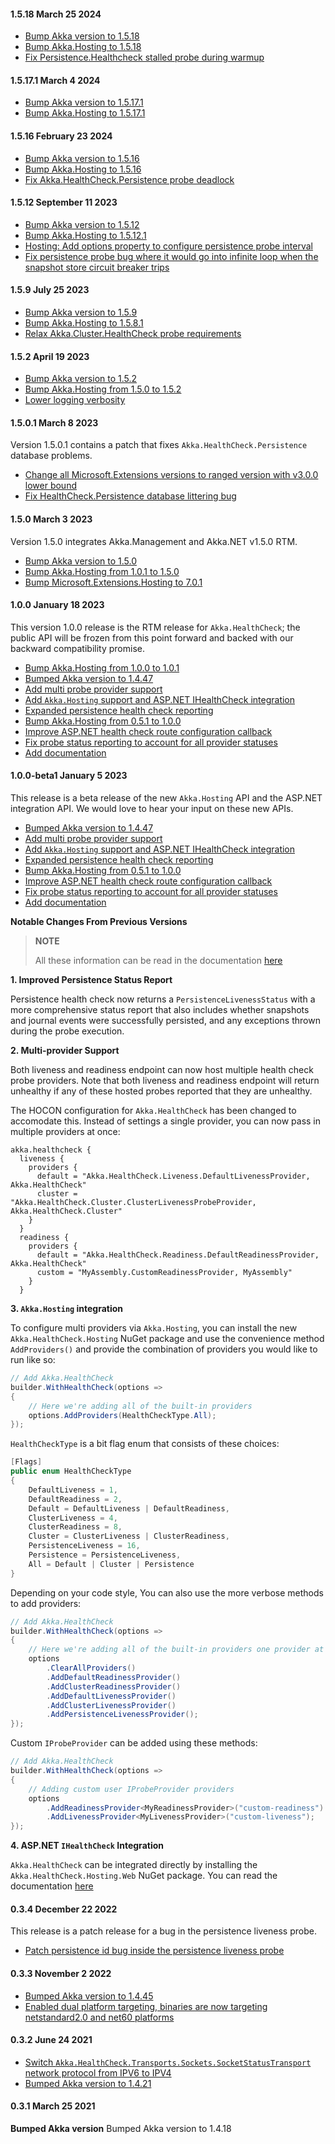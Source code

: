 #### 1.5.18 March 25 2024 ####

* [Bump Akka version to 1.5.18](https://github.com/akkadotnet/akka.net/releases/tag/1.5.17.1)
* [Bump Akka.Hosting to 1.5.18](https://github.com/akkadotnet/Akka.Hosting/releases/tag/1.5.18)
* [Fix Persistence.Healthcheck stalled probe during warmup](https://github.com/petabridge/akkadotnet-healthcheck/pull/275)


#### 1.5.17.1 March 4 2024 ####

* [Bump Akka version to 1.5.17.1](https://github.com/akkadotnet/akka.net/releases/tag/1.5.17.1)
* [Bump Akka.Hosting to 1.5.17.1](https://github.com/akkadotnet/Akka.Hosting/releases/tag/1.5.17.1)

#### 1.5.16 February 23 2024 ####

* [Bump Akka version to 1.5.16](https://github.com/akkadotnet/akka.net/releases/tag/1.5.16)
* [Bump Akka.Hosting to 1.5.16](https://github.com/akkadotnet/Akka.Hosting/releases/tag/1.5.16)
* [Fix Akka.HealthCheck.Persistence probe deadlock](https://github.com/petabridge/akkadotnet-healthcheck/pull/269)

#### 1.5.12 September 11 2023 ####

* [Bump Akka version to 1.5.12](https://github.com/akkadotnet/akka.net/releases/tag/1.5.12)
* [Bump Akka.Hosting to 1.5.12.1](https://github.com/akkadotnet/Akka.Hosting/releases/tag/1.5.12.1)
* [Hosting: Add options property to configure persistence probe interval](https://github.com/petabridge/akkadotnet-healthcheck/pull/249)
* [Fix persistence probe bug where it would go into infinite loop when the snapshot store circuit breaker trips](https://github.com/petabridge/akkadotnet-healthcheck/pull/250)

#### 1.5.9 July 25 2023 ####

* [Bump Akka version to 1.5.9](https://github.com/akkadotnet/akka.net/releases/tag/1.5.9)
* [Bump Akka.Hosting to 1.5.8.1](https://github.com/petabridge/akkadotnet-healthcheck/pull/227)
* [Relax Akka.Cluster.HealthCheck probe requirements](https://github.com/petabridge/akkadotnet-healthcheck/pull/238)

#### 1.5.2 April 19 2023 ####

* [Bump Akka version to 1.5.2](https://github.com/akkadotnet/akka.net/releases/tag/1.5.2) 
* [Bump Akka.Hosting from 1.5.0 to 1.5.2](https://github.com/petabridge/akkadotnet-healthcheck/pull/213)
* [Lower logging verbosity](https://github.com/petabridge/akkadotnet-healthcheck/pull/209)

#### 1.5.0.1 March 8 2023 ####

Version 1.5.0.1 contains a patch that fixes `Akka.HealthCheck.Persistence` database problems.

* [Change all Microsoft.Extensions versions to ranged version with v3.0.0 lower bound](https://github.com/petabridge/akkadotnet-healthcheck/pull/205)
* [Fix HealthCheck.Persistence database littering bug](https://github.com/petabridge/akkadotnet-healthcheck/pull/206)

#### 1.5.0 March 3 2023 ####

Version 1.5.0 integrates Akka.Management and Akka.NET v1.5.0 RTM.

* [Bump Akka version to 1.5.0](https://github.com/akkadotnet/akka.net/releases/tag/1.5.0)
* [Bump Akka.Hosting from 1.0.1 to 1.5.0](https://github.com/petabridge/akkadotnet-healthcheck/pull/199)
* [Bump Microsoft.Extensions.Hosting to 7.0.1](https://github.com/petabridge/akkadotnet-healthcheck/pull/197)
 
#### 1.0.0 January 18 2023 ####

This version 1.0.0 release is the RTM release for `Akka.HealthCheck`; the public API will be frozen from this point forward and backed with our backward compatibility promise.

* [Bump Akka.Hosting from 1.0.0 to 1.0.1](https://github.com/petabridge/akkadotnet-healthcheck/pull/182)
* [Bumped Akka version to 1.4.47](https://github.com/akkadotnet/akka.net/releases/tag/1.4.47)
* [Add multi probe provider support](https://github.com/petabridge/akkadotnet-healthcheck/pull/151)
* [Add `Akka.Hosting` support and ASP.NET IHealthCheck integration](https://github.com/petabridge/akkadotnet-healthcheck/pull/148)
* [Expanded persistence health check reporting](https://github.com/petabridge/akkadotnet-healthcheck/pull/154)
* [Bump Akka.Hosting from 0.5.1 to 1.0.0](https://github.com/petabridge/akkadotnet-healthcheck/pull/163)
* [Improve ASP.NET health check route configuration callback](https://github.com/petabridge/akkadotnet-healthcheck/pull/165)
* [Fix probe status reporting to account for all provider statuses](https://github.com/petabridge/akkadotnet-healthcheck/pull/171)
* [Add documentation](https://github.com/petabridge/akkadotnet-healthcheck/pull/173)

#### 1.0.0-beta1 January 5 2023 ####
This release is a beta release of the new `Akka.Hosting` API and the ASP.NET integration API. We would love to hear your input on these new APIs.

* [Bumped Akka version to 1.4.47](https://github.com/akkadotnet/akka.net/releases/tag/1.4.47)
* [Add multi probe provider support](https://github.com/petabridge/akkadotnet-healthcheck/pull/151)
* [Add `Akka.Hosting` support and ASP.NET IHealthCheck integration](https://github.com/petabridge/akkadotnet-healthcheck/pull/148)
* [Expanded persistence health check reporting](https://github.com/petabridge/akkadotnet-healthcheck/pull/154)
* [Bump Akka.Hosting from 0.5.1 to 1.0.0](https://github.com/petabridge/akkadotnet-healthcheck/pull/163)
* [Improve ASP.NET health check route configuration callback](https://github.com/petabridge/akkadotnet-healthcheck/pull/165)
* [Fix probe status reporting to account for all provider statuses](https://github.com/petabridge/akkadotnet-healthcheck/pull/171)
* [Add documentation](https://github.com/petabridge/akkadotnet-healthcheck/pull/173)

**Notable Changes From Previous Versions**

> **NOTE**
> 
> All these information can be read in the documentation [here](https://github.com/petabridge/akkadotnet-healthcheck/blob/dev/README.md)

**1. Improved Persistence Status Report**

Persistence health check now returns a `PersistenceLivenessStatus` with a more comprehensive status report that also includes whether snapshots and journal events were successfully persisted, and any exceptions thrown during the probe execution.

**2. Multi-provider Support**

Both liveness and readiness endpoint can now host multiple health check probe providers. Note that both liveness and readiness endpoint will return unhealthy if any of these hosted probes reported that they are unhealthy.

The HOCON configuration for `Akka.HealthCheck` has been changed to accomodate this. Instead of settings a single provider, you can now pass in multiple providers at once:

```hocon
akka.healthcheck {
  liveness {
    providers {
      default = "Akka.HealthCheck.Liveness.DefaultLivenessProvider, Akka.HealthCheck"
      cluster = "Akka.HealthCheck.Cluster.ClusterLivenessProbeProvider, Akka.HealthCheck.Cluster"
    }
  }
  readiness {
    providers {
      default = "Akka.HealthCheck.Readiness.DefaultReadinessProvider, Akka.HealthCheck"
      custom = "MyAssembly.CustomReadinessProvider, MyAssembly"
    }
  }
```

**3. `Akka.Hosting` integration**

To configure multi providers via `Akka.Hosting`, you can install the new `Akka.HealthCheck.Hosting` NuGet package and use the convenience method `AddProviders()` and provide the combination of providers you would like to run like so:

```csharp
// Add Akka.HealthCheck
builder.WithHealthCheck(options =>
{
    // Here we're adding all of the built-in providers
    options.AddProviders(HealthCheckType.All);
});
```

`HealthCheckType` is a bit flag enum that consists of these choices:
```csharp
[Flags]
public enum HealthCheckType
{
    DefaultLiveness = 1,
    DefaultReadiness = 2,
    Default = DefaultLiveness | DefaultReadiness,
    ClusterLiveness = 4,
    ClusterReadiness = 8,
    Cluster = ClusterLiveness | ClusterReadiness,
    PersistenceLiveness = 16,
    Persistence = PersistenceLiveness,
    All = Default | Cluster | Persistence
}
```

Depending on your code style, You can also use the more verbose methods to add providers:
```csharp
// Add Akka.HealthCheck
builder.WithHealthCheck(options =>
{
    // Here we're adding all of the built-in providers one provider at a time
    options
        .ClearAllProviders()
        .AddDefaultReadinessProvider()
        .AddClusterReadinessProvider()
        .AddDefaultLivenessProvider()
        .AddClusterLivenessProvider()
        .AddPersistenceLivenessProvider();
});
```

Custom `IProbeProvider` can be added using these methods:
```csharp
// Add Akka.HealthCheck
builder.WithHealthCheck(options =>
{
    // Adding custom user IProbeProvider providers
    options
        .AddReadinessProvider<MyReadinessProvider>("custom-readiness")
        .AddLivenessProvider<MyLivenessProvider>("custom-liveness");
});
```

**4. ASP.NET `IHealthCheck` Integration**

`Akka.HealthCheck` can be integrated directly by installing the `Akka.HealthCheck.Hosting.Web` NuGet package. You can read the documentation [here](https://github.com/petabridge/akkadotnet-healthcheck/blob/dev/README.md#aspnet-integration)

#### 0.3.4 December 22 2022 ####

This release is a patch release for a bug in the persistence liveness probe.
* [Patch persistence id bug inside the persistence liveness probe](https://github.com/petabridge/akkadotnet-healthcheck/pull/154)

#### 0.3.3 November 2 2022 ####
* [Bumped Akka version to 1.4.45](https://github.com/akkadotnet/akka.net/releases/tag/1.4.45)
* [Enabled dual platform targeting, binaries are now targeting netstandard2.0 and net60 platforms](https://github.com/petabridge/akkadotnet-healthcheck/pull/140)

#### 0.3.2 June 24 2021 ####
* [Switch `Akka.HealthCheck.Transports.Sockets.SocketStatusTransport` network protocol from IPV6 to IPV4](https://github.com/petabridge/akkadotnet-healthcheck/pull/95)
* [Bumped Akka version to 1.4.21](https://github.com/akkadotnet/akka.net/releases/tag/1.4.21)

#### 0.3.1 March 25 2021 ####
**Bumped Akka version**
Bumped Akka version to 1.4.18